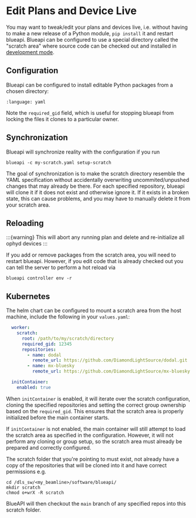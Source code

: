 # Edit Plans and Device Live

You may want to tweak/edit your plans and devices live, i.e. without having to make a new release of a Python module, `pip install` it and restart blueapi. Blueapi can be configured to use a special directory called the "scratch area" where source code can be checked out and installed in [development mode](https://setuptools.pypa.io/en/latest/userguide/development_mode.html).

## Configuration

Blueapi can be configured to install editable Python packages from a chosen directory:
```{literalinclude} ../../tests/unit_tests/valid_example_config/scratch.yaml
:language: yaml
```

Note the `required_gid` field, which is useful for stopping blueapi from locking the files it clones
to a particular owner.

## Synchronization

Blueapi will synchronize reality with the configuration if you run

```
blueapi -c my-scratch.yaml setup-scratch
```

The goal of synchronization is to make the scratch directory resemble the YAML specification without accidentally overwriting uncommited/unpushed changes that may already be there. For each specified repository, blueapi will clone it if it does not exist and otherwise ignore it. If it exists in a broken state, this can cause problems, and you may have to manually delete it from your scratch area. 

## Reloading

:::{warning}
This will abort any running plan and delete and re-initialize all ophyd devices
:::

If you add or remove packages from the scratch area, you will need to restart blueapi. However, if you edit code that is already checked out you can tell the server to perform a hot reload via

```
blueapi controller env -r
```

## Kubernetes

The helm chart can be configured to mount a scratch area from the
host machine, include the following in your `values.yaml`:

```yaml
  worker:
    scratch:
      root: /path/to/my/scratch/directory
      required_gid: 12345
      repositories:
        - name: dodal
          remote_url: https://github.com/DiamondLightSource/dodal.git
        - name: mx-bluesky
          remote_url: https://github.com/DiamondLightSource/mx-bluesky.git

  initContainer:
    enabled: true
```

When `initContainer` is enabled, it will iterate over the scratch configuration, cloning the specified repositories and setting the correct group ownership based on the `required_gid`. This ensures that the scratch area is properly initialized before the main container starts.

If `initContainer` is not enabled, the main container will still attempt to load the scratch area as specified in the configuration. However, it will not perform any cloning or group setup, so the scratch area must already be prepared and correctly configured.

The scratch folder that you're pointing to must exist, not already have a copy of the repositories that will be cloned into it and have correct permissions e.g.

```
cd /dls_sw/<my_beamline>/software/blueapi/
mkdir scratch
chmod o+wrX -R scratch
```

BlueAPI will then checkout the `main` branch of any specified repos into this scratch folder.
